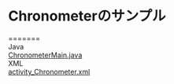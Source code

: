 # Chronometerのサンプル  
=======  
Java  
[ChronometerMain.java](src/net/xypenguin/chronometer/ChronometerMain.java)  
XML  
[activity_Chronometer.xml](res/layout/activity_chronometer.xml)
